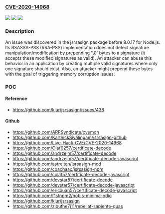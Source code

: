 ### [CVE-2020-14968](https://cve.mitre.org/cgi-bin/cvename.cgi?name=CVE-2020-14968)
![](https://img.shields.io/static/v1?label=Product&message=n%2Fa&color=blue)
![](https://img.shields.io/static/v1?label=Version&message=n%2Fa&color=blue)
![](https://img.shields.io/static/v1?label=Vulnerability&message=n%2Fa&color=brighgreen)

### Description

An issue was discovered in the jsrsasign package before 8.0.17 for Node.js. Its RSASSA-PSS (RSA-PSS) implementation does not detect signature manipulation/modification by prepending '\0' bytes to a signature (it accepts these modified signatures as valid). An attacker can abuse this behavior in an application by creating multiple valid signatures where only one signature should exist. Also, an attacker might prepend these bytes with the goal of triggering memory corruption issues.

### POC

#### Reference
- https://github.com/kjur/jsrsasign/issues/438

#### Github
- https://github.com/ARPSyndicate/cvemon
- https://github.com/KarthickSivalingam/jsrsasign-github
- https://github.com/Live-Hack-CVE/CVE-2020-14968
- https://github.com/Olaf0257/certificate-decode
- https://github.com/andrzejm57/certificate-decode
- https://github.com/andrzejm57/certificate-decode-javascript
- https://github.com/astreiten/jsrsasign-mod
- https://github.com/coachaac/jsrsasign-npm
- https://github.com/colaf57/certificate-decode-javascript
- https://github.com/devstar57/certificate-decode
- https://github.com/devstar57/certificate-decode-javascript
- https://github.com/ericxuan57/certificate-decode-javascript
- https://github.com/f1stnpm2/nobis-minima-odio
- https://github.com/kjur/jsrsasign
- https://github.com/zibuthe7j11/repellat-sapiente-quas

